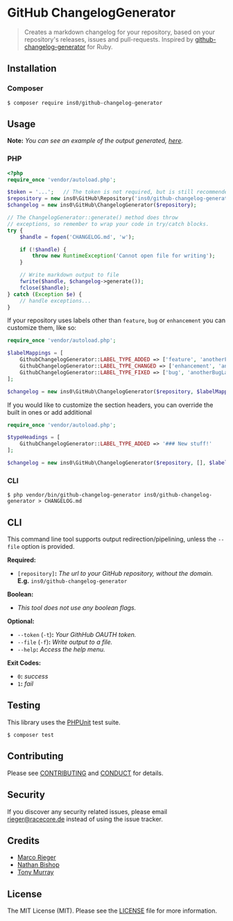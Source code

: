 # GitHub ChangelogGenerator
> Creates a markdown changelog for your repository, based on your repository's releases, issues
> and pull-requests. Inspired by [github-changelog-generator][ruby-generator-link] for Ruby.

## Installation
### Composer
```cli
$ composer require ins0/github-changelog-generator
```

## Usage
**Note:** *You can see an example of the output generated, [here](CHANGELOG.md).*

### PHP
```php
<?php
require_once 'vendor/autoload.php';

$token = '...';   // The token is not required, but is still recommended.
$repository = new ins0\GitHub\Repository('ins0/github-changelog-generator', $token);
$changelog = new ins0\GitHub\ChangelogGenerator($repository);

// The ChangelogGenerator::generate() method does throw
// exceptions, so remember to wrap your code in try/catch blocks.
try {
    $handle = fopen('CHANGELOG.md', 'w');

    if (!$handle) {
        throw new RuntimeException('Cannot open file for writing');
    }

    // Write markdown output to file
    fwrite($handle, $changelog->generate());
    fclose($handle);
} catch (Exception $e) {
    // handle exceptions...
}
```

If your repository uses labels other than `feature`, `bug` or `enhancement` you can customize them, like so:
```php
require_once 'vendor/autoload.php';

$labelMappings = [
    GithubChangelogGenerator::LABEL_TYPE_ADDED => ['feature', 'anotherFeatureLabel'],
    GithubChangelogGenerator::LABEL_TYPE_CHANGED => ['enhancement', 'anotherEnhancementLabel'],
    GithubChangelogGenerator::LABEL_TYPE_FIXED => ['bug', 'anotherBugLabel']
];

$changelog = new ins0\GitHub\ChangelogGenerator($repository, $labelMappings);
```

If you would like to customize the section headers, you can override the built in ones or add additional
```php
require_once 'vendor/autoload.php';

$typeHeadings = [
    GithubChangelogGenerator::LABEL_TYPE_ADDED => '### New stuff!'
];

$changelog = new ins0\GitHub\ChangelogGenerator($repository, [], $labelHeaders);
```

### CLI
```cli
$ php vendor/bin/github-changelog-generator ins0/github-changelog-generator > CHANGELOG.md
```

## CLI
This command line tool supports output redirection/pipelining, unless the `--file` option is provided.

**Required:**
- `[repository]`**:** *The url to your GitHub repository, without the domain.* **E.g.** `ins0/github-changelog-generator`

**Boolean:**
- *This tool does not use any boolean flags.*

**Optional:**
- `--token` (`-t`)**:** *Your GithHub OAUTH token.*
- `--file` (`-f`)**:** *Write output to a file.*
- `--help`**:** *Access the help menu.*

**Exit Codes:**
- `0`**:** *success*
- `1`**:** *fail*

## Testing
This library uses the [PHPUnit](https://github.com/sebastianbergmann/phpunit) test suite.
```cli
$ composer test
```

## Contributing
Please see [CONTRIBUTING](CONTRIBUTING.md) and [CONDUCT](CONDUCT.md) for details.

## Security
If you discover any security related issues, please email rieger@racecore.de instead of using the issue tracker.

## Credits
- [Marco Rieger](https://github.com/ins0)
- [Nathan Bishop](https://github.com/nbish11)
- [Tony Murray](https://github.com/murrant)

## License
The MIT License (MIT). Please see the [LICENSE](LICENSE.md) file for more information.

[ruby-generator-link]: https://github.com/skywinder/github-changelog-generator
